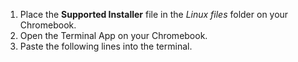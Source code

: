 1. Place the **Supported Installer** file in the *Linux files* folder on your Chromebook.
1. Open the Terminal App on your Chromebook.
1. Paste the following lines into the terminal.